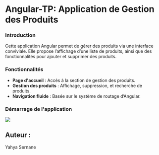 # Angular-TP: Application de Gestion des Produits

### Introduction
Cette application Angular permet de gérer des produits via une interface conviviale. Elle propose l’affichage d’une liste de produits, ainsi que des fonctionnalités pour ajouter et supprimer des produits.

### Fonctionnalités

- **Page d'accueil** : Accès à la section de gestion des produits.
- **Gestion des produits** : Affichage, suppression, et recherche de produits.
- **Navigation fluide** : Basée sur le système de routage d’Angular.

### Démarrage de l'application

<img src="C:\Users\asus\Desktop\ETUDES\2ACI%20INFO\DEV%20JAVA%20AVANCE\Angular-TP\screens\1.png"/>



## Auteur : 
Yahya Sernane 